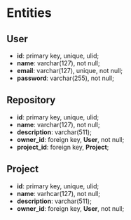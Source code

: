 # Entities

## User

* __id__: primary key, unique, ulid;
* __name__: varchar(127), not null;
* __email__: varchar(127), unique, not null;
* __password__: varchar(255), not null;

## Repository

* __id__: primary key, unique, ulid;
* __name__: varchar(127), not null;
* __description__: varchar(511);
* __owner_id__: foreign key, __User__, not null;
* __project_id__: foreign key, __Project__;

## Project

* __id__: primary key, unique, ulid;
* __name__: varhcar(127), not null;
* __description__: varchar(511);
* __owner_id__: foreign key, __User__, not null;
